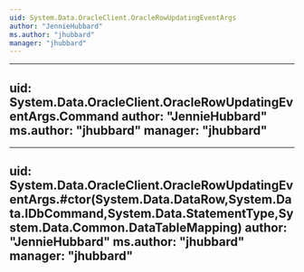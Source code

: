 ```yaml
---
uid: System.Data.OracleClient.OracleRowUpdatingEventArgs
author: "JennieHubbard"
ms.author: "jhubbard"
manager: "jhubbard"
---
```


---
uid: System.Data.OracleClient.OracleRowUpdatingEventArgs.Command
author: "JennieHubbard"
ms.author: "jhubbard"
manager: "jhubbard"
---

---
uid: System.Data.OracleClient.OracleRowUpdatingEventArgs.#ctor(System.Data.DataRow,System.Data.IDbCommand,System.Data.StatementType,System.Data.Common.DataTableMapping)
author: "JennieHubbard"
ms.author: "jhubbard"
manager: "jhubbard"
---
